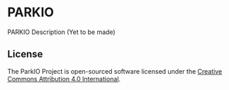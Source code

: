 # PARKIO

PARKIO Description (Yet to be made)

## License

The ParkIO Project is open-sourced software licensed under the [Creative Commons Attribution 4.0 International](https://creativecommons.org/licenses/by/4.0/).

